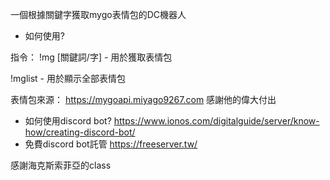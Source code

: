 一個根據關鍵字獲取mygo表情包的DC機器人
- 如何使用?

指令：
!mg [關鍵詞/字] - 用於獲取表情包

!mglist - 用於顯示全部表情包

表情包來源：
https://mygoapi.miyago9267.com
感謝他的偉大付出

- 如何使用discord bot?
https://www.ionos.com/digitalguide/server/know-how/creating-discord-bot/
- 免費discord bot託管
https://freeserver.tw/

感謝海克斯索菲亞的class
